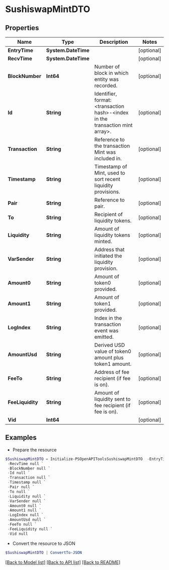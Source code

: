 # SushiswapMintDTO
## Properties

Name | Type | Description | Notes
------------ | ------------- | ------------- | -------------
**EntryTime** | **System.DateTime** |  | [optional] 
**RecvTime** | **System.DateTime** |  | [optional] 
**BlockNumber** | **Int64** | Number of block in which entity was recorded. | [optional] 
**Id** | **String** | Identifier, format: &lt;transaction hash&gt;-&lt;index in the transaction mint array&gt;. | [optional] 
**Transaction** | **String** | Reference to the transaction Mint was included in. | [optional] 
**Timestamp** | **String** | Timestamp of Mint, used to sort recent liquidity provisions. | [optional] 
**Pair** | **String** | Reference to pair. | [optional] 
**To** | **String** | Recipient of liquidity tokens. | [optional] 
**Liquidity** | **String** | Amount of liquidity tokens minted. | [optional] 
**VarSender** | **String** | Address that initiated the liquidity provision. | [optional] 
**Amount0** | **String** | Amount of token0 provided. | [optional] 
**Amount1** | **String** | Amount of token1 provided. | [optional] 
**LogIndex** | **String** | Index in the transaction event was emitted. | [optional] 
**AmountUsd** | **String** | Derived USD value of token0 amount plus token1 amount. | [optional] 
**FeeTo** | **String** | Address of fee recipient (if fee is on). | [optional] 
**FeeLiquidity** | **String** | Amount of liquidity sent to fee recipient (if fee is on). | [optional] 
**Vid** | **Int64** |  | [optional] 

## Examples

- Prepare the resource
```powershell
$SushiswapMintDTO = Initialize-PSOpenAPIToolsSushiswapMintDTO  -EntryTime null `
 -RecvTime null `
 -BlockNumber null `
 -Id null `
 -Transaction null `
 -Timestamp null `
 -Pair null `
 -To null `
 -Liquidity null `
 -VarSender null `
 -Amount0 null `
 -Amount1 null `
 -LogIndex null `
 -AmountUsd null `
 -FeeTo null `
 -FeeLiquidity null `
 -Vid null
```

- Convert the resource to JSON
```powershell
$SushiswapMintDTO | ConvertTo-JSON
```

[[Back to Model list]](../README.md#documentation-for-models) [[Back to API list]](../README.md#documentation-for-api-endpoints) [[Back to README]](../README.md)

